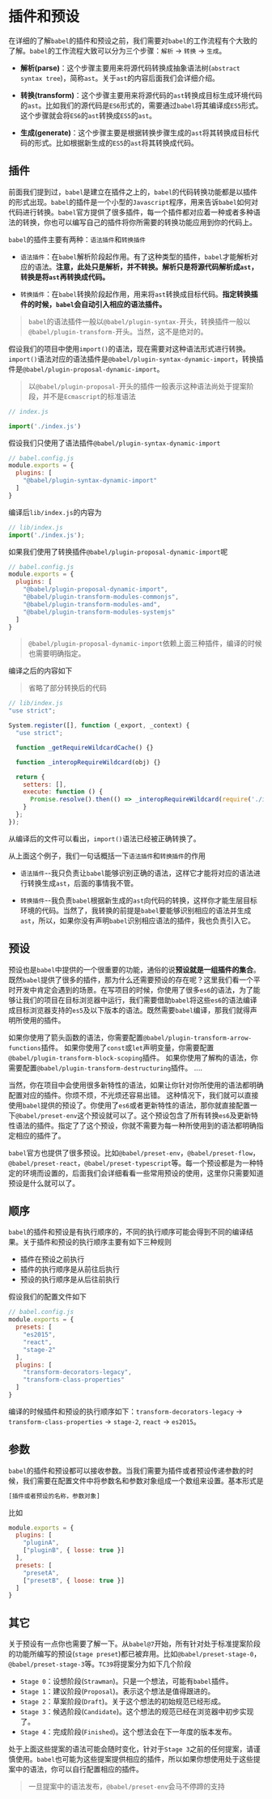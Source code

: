 # 插件和预设

在详细的了解`babel`的插件和预设之前，我们需要对`babel`的工作流程有个大致的了解。`babel`的工作流程大致可以分为三个步骤：`解析` -> `转换` -> `生成`。

- **解析(parse)**：这个步骤主要用来将源代码转换成抽象语法树(`abstract syntax tree`)，简称`ast`。关于`ast`的内容后面我们会详细介绍。

- **转换(transform)**：这个步骤主要用来将源代码的`ast`转换成目标生成环境代码的`ast`。比如我们的源代码是`ES6`形式的，需要通过`babel`将其编译成`ES5`形式。这个步骤就会将`ES6`的`ast`转换成`ES5`的`ast`。

- **生成(generate)**：这个步骤主要是根据转换步骤生成的`ast`将其转换成目标代码的形式。比如根据新生成的`ES5`的`ast`将其转换成代码。

## 插件

前面我们提到过，`babel`是建立在插件之上的，`babel`的代码转换功能都是以插件的形式出现。`babel`的插件是一个小型的`Javascript`程序，用来告诉`babel`如何对代码进行转换。`babel`官方提供了很多插件，每一个插件都对应着一种或者多种语法的转换，你也可以编写自己的插件将你所需要的转换功能应用到你的代码上。

`babel`的插件主要有两种：`语法插件`和`转换插件`

- `语法插件`：在`babel`解析阶段起作用。有了这种类型的插件，`babel`才能解析对应的语法。**注意，此处只是解析，并不转换。解析只是将源代码解析成`ast`，转换是将`ast`再转换成代码。**

- `转换插件`：在`babel`转换阶段起作用，用来将`ast`转换成目标代码。**指定转换插件的时候，`babel`会自动引入相应的语法插件。**

> `babel`的语法插件一般以`@babel/plugin-syntax-`开头，转换插件一般以`@babel/plugin-transform-`开头。当然，这不是绝对的。

假设我们的项目中使用`import()`的语法，现在需要对这种语法形式进行转换。`import()`语法对应的语法插件是`@babel/plugin-syntax-dynamic-import`，转换插件是`@babel/plugin-proposal-dynamic-import`。

> 以`@babel/plugin-proposal-`开头的插件一般表示这种语法尚处于提案阶段，并不是`Ecmascript`的标准语法

```js
// index.js

import('./index.js')
```

假设我们只使用了语法插件`@babel/plugin-syntax-dynamic-import`

```js
// babel.config.js
module.exports = {
  plugins: [
    "@babel/plugin-syntax-dynamic-import"
  ]
}
```

编译后`lib/index.js`的内容为

```js
// lib/index.js
import('./index.js');
```

如果我们使用了转换插件`@babel/plugin-proposal-dynamic-import`呢

```js
// babel.config.js
module.exports = {
  plugins: [
    "@babel/plugin-proposal-dynamic-import",
    "@babel/plugin-transform-modules-commonjs",
    "@babel/plugin-transform-modules-amd",
    "@babel/plugin-transform-modules-systemjs"
  ]
}
```

> `@babel/plugin-proposal-dynamic-import`依赖上面三种插件，编译的时候也需要明确指定。

编译之后的内容如下

> 省略了部分转换后的代码

```js
// lib/index.js
"use strict";

System.register([], function (_export, _context) {
  "use strict";

  function _getRequireWildcardCache() {}

  function _interopRequireWildcard(obj) {}

  return {
    setters: [],
    execute: function () {
      Promise.resolve().then(() => _interopRequireWildcard(require('./index.js')));
    }
  };
});
```

从编译后的文件可以看出，`import()`语法已经被正确转换了。

从上面这个例子，我们一句话概括一下`语法插件`和`转换插件`的作用

- `语法插件`--我只负责让`babel`能够识别正确的语法，这样它才能将对应的语法进行转换生成`ast`，后面的事情我不管。

- `转换插件`--我负责`babel`根据新生成的`ast`向代码的转换，这样你才能生层目标环境的代码。当然了，我转换的前提是`babel`要能够识别相应的语法并生成`ast`，所以，如果你没有声明`babel`识别相应语法的插件，我也负责引入它。

## 预设

预设也是`babel`中提供的一个很重要的功能，通俗的说**预设就是一组插件的集合**。既然`babel`提供了很多的插件，那为什么还需要预设的存在呢？这里我们看一个平时开发中肯定会遇到的场景。在写项目的时候，你使用了很多`es6`的语法，为了能够让我们的项目在目标浏览器中运行，我们需要借助`babel`将这些`es6`的语法编译成目标浏览器支持的`es5`及以下版本的语法。既然需要`babel`编译，那我们就得声明所使用的插件。

如果你使用了箭头函数的语法，你需要配置`@babel/plugin-transform-arrow-functions`插件。
如果你使用了`const`或`let`声明变量，你需要配置`@babel/plugin-transform-block-scoping`插件。
如果你使用了解构的语法，你需要配置`@babel/plugin-transform-destructuring`插件。
....

当然，你在项目中会使用很多新特性的语法，如果让你针对你所使用的语法都明确配置对应的插件。你烦不烦，不光烦还容易出错。
这种情况下，我们就可以直接使用`babel`提供的预设了。你使用了`es6`或者更新特性的语法，那你就直接配置一下`@babel/preset-env`这个预设就可以了。这个预设包含了所有转换`es6`及更新特性语法的插件。指定了了这个预设，你就不需要为每一种所使用到的语法都明确指定相应的插件了。

`babel`官方也提供了很多预设。比如`@babel/preset-env`，`@babel/preset-flow`，`@babel/preset-react`，`@babel/preset-typescript`等。每一个预设都是为一种特定的环境而设置的，后面我们会详细看看一些常用预设的使用，这里你只需要知道预设是什么就可以了。

## 顺序

`babel`的插件和预设是有执行顺序的，不同的执行顺序可能会得到不同的编译结果。关于插件和预设的执行顺序主要有如下三种规则

- 插件在预设之前执行
- 插件的执行顺序是从前往后执行
- 预设的执行顺序是从后往前执行

假设我们的配置文件如下

```js
// babel.config.js
module.exports = {
  presets: [
    "es2015",
    "react",
    "stage-2"
  ],
  plugins: [
    "transform-decorators-legacy",
    "transform-class-properties"
  ]
}
```

编译的时候插件和预设的执行顺序如下：`transform-decorators-legacy` -> `transform-class-properties` -> `stage-2`, `react` -> `es2015`。

## 参数

`babel`的插件和预设都可以接收参数。当我们需要为插件或者预设传递参数的时候，我们需要在配置文件中将参数名和参数对象组成一个数组来设置。基本形式是

```js
[插件或者预设的名称，参数对象]
```

比如

```js
module.exports = {
  plugins: [
    "pluginA",
    ["pluginB", { losse: true }]
  ],
  presets: [
    "presetA",
    ["presetB", { loose: true }]
  ]
}
```

## 其它

关于预设有一点你也需要了解一下。从`babel@7`开始，所有针对处于标准提案阶段的功能所编写的预设(`stage preset`)都已被弃用。比如`@babel/preset-stage-0`，`@babel/preset-stage-3`等。`TC39`将提案分为如下几个阶段

- `Stage 0`：设想阶段(`Strawman`)。只是一个想法，可能有`babel`插件。
- `Stage 1`：建议阶段(`Proposal`)。表示这个想法是值得跟进的。
- `Stage 2`：草案阶段(`Draft`)。关于这个想法的初始规范已经形成。
- `Stage 3`：候选阶段(`Candidate`)。这个想法的规范已经在浏览器中初步实现了。
- `Stage 4`：完成阶段(`Finished`)。这个想法会在下一年度的版本发布。

处于上面这些提案的语法可能会随时变化，针对于`Stage 3`之前的任何提案，请谨慎使用。`babel`也可能为这些提案提供相应的插件，所以如果你想使用处于这些提案中的语法，你可以自行配置相应的插件。

> 一旦提案中的语法发布，`@babel/preset-env`会马不停蹄的支持
